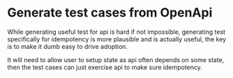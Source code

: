 # Generate test cases from OpenApi 

While generating useful test for api is hard if not impossible, generating test specifically for idempotency is more plausible and is actually useful, the key is to make it dumb easy to drive adoption.

It will need to allow user to setup state as api often depends on some state, then the test cases can just exercise api to make sure idempotency. 
